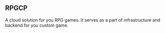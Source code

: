 ## RPGCP

A cloud solution for you RPG games. It serves as a part of infrastructure and backend for you custom game. 
